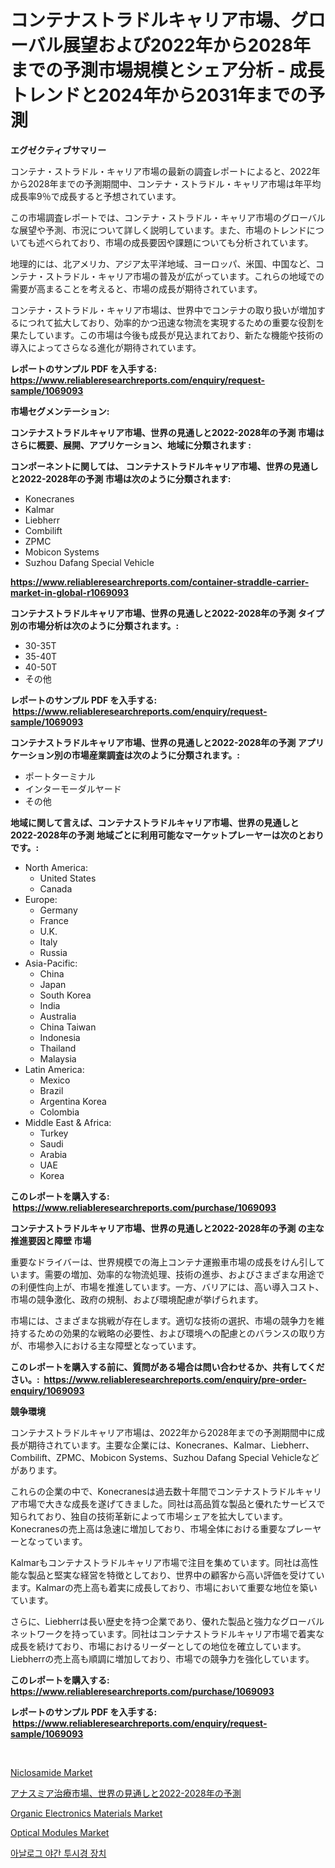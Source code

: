 <p><h1>コンテナストラドルキャリア市場、グローバル展望および2022年から2028年までの予測市場規模とシェア分析 - 成長トレンドと2024年から2031年までの予測</h1></p><p><strong>エグゼクティブサマリー</strong></p>
<p><p>コンテナ・ストラドル・キャリア市場の最新の調査レポートによると、2022年から2028年までの予測期間中、コンテナ・ストラドル・キャリア市場は年平均成長率9％で成長すると予想されています。</p><p>この市場調査レポートでは、コンテナ・ストラドル・キャリア市場のグローバルな展望や予測、市況について詳しく説明しています。また、市場のトレンドについても述べられており、市場の成長要因や課題についても分析されています。</p><p>地理的には、北アメリカ、アジア太平洋地域、ヨーロッパ、米国、中国など、コンテナ・ストラドル・キャリア市場の普及が広がっています。これらの地域での需要が高まることを考えると、市場の成長が期待されています。</p><p>コンテナ・ストラドル・キャリア市場は、世界中でコンテナの取り扱いが増加するにつれて拡大しており、効率的かつ迅速な物流を実現するための重要な役割を果たしています。この市場は今後も成長が見込まれており、新たな機能や技術の導入によってさらなる進化が期待されています。</p></p>
<p><strong>レポートのサンプル PDF を入手する: <a href="https://www.reliableresearchreports.com/enquiry/request-sample/1069093">https://www.reliableresearchreports.com/enquiry/request-sample/1069093</a></strong></p>
<p><strong>市場セグメンテーション:</strong></p>
<p><strong> コンテナストラドルキャリア市場、世界の見通しと2022-2028年の予測 市場はさらに概要、展開、アプリケーション、地域に分類されます :</strong></p>
<p><strong>コンポーネントに関しては、 コンテナストラドルキャリア市場、世界の見通しと2022-2028年の予測 市場は次のように分類されます: &nbsp;</strong></p>
<p><ul><li>Konecranes</li><li>Kalmar</li><li>Liebherr</li><li>Combilift</li><li>ZPMC</li><li>Mobicon Systems</li><li>Suzhou Dafang Special Vehicle</li></ul></p>
<p><strong><a href="https://www.reliableresearchreports.com/container-straddle-carrier-market-in-global-r1069093">https://www.reliableresearchreports.com/container-straddle-carrier-market-in-global-r1069093</a></strong></p>
<p><strong> コンテナストラドルキャリア市場、世界の見通しと2022-2028年の予測 タイプ別の市場分析は次のように分類されます。:</strong></p>
<p><ul><li>30-35T</li><li>35-40T</li><li>40-50T</li><li>その他</li></ul></p>
<p><strong>レポートのサンプル PDF を入手する: &nbsp;<a href="https://www.reliableresearchreports.com/enquiry/request-sample/1069093">https://www.reliableresearchreports.com/enquiry/request-sample/1069093</a></strong></p>
<p><strong> コンテナストラドルキャリア市場、世界の見通しと2022-2028年の予測 アプリケーション別の市場産業調査は次のように分類されます。:</strong></p>
<p><ul><li>ポートターミナル</li><li>インターモーダルヤード</li><li>その他</li></ul></p>
<p><strong>地域に関して言えば、コンテナストラドルキャリア市場、世界の見通しと2022-2028年の予測 地域ごとに利用可能なマーケットプレーヤーは次のとおりです。:</strong></p>
<p><ul>
    <li>
        North America:
        <ul>
            <li>United States</li>
            <li>Canada</li>
        </ul>
    </li>
    <li>
        Europe:
        <ul>
            <li>Germany</li>
            <li>France</li>
            <li>U.K.</li>
            <li>Italy</li>
            <li>Russia</li>
        </ul>
    </li>
    <li>
        Asia-Pacific:
        <ul>
            <li>China</li>
            <li>Japan</li>
            <li>South Korea</li>
            <li>India</li>
            <li>Australia</li>
            <li>China Taiwan</li>
            <li>Indonesia</li>
            <li>Thailand</li>
            <li>Malaysia</li>
        </ul>
    </li>
    <li>
        Latin America:
        <ul>
            <li>Mexico</li>
            <li>Brazil</li>
            <li>Argentina Korea</li>
            <li>Colombia</li>
        </ul>
    </li>
    <li>
        Middle East & Africa:
        <ul>
            <li>Turkey</li>
            <li>Saudi</li>
            <li>Arabia</li>
            <li>UAE</li>
            <li>Korea</li>
        </ul>
    </li>
    </ul></p>
<p><strong>このレポートを購入する: &nbsp;<a href="https://www.reliableresearchreports.com/purchase/1069093">https://www.reliableresearchreports.com/purchase/1069093</a></strong></p>
<p><strong>コンテナストラドルキャリア市場、世界の見通しと2022-2028年の予測 の主な推進要因と障壁 市場</strong></p>
<p><p>重要なドライバーは、世界規模での海上コンテナ運搬車市場の成長をけん引しています。需要の増加、効率的な物流処理、技術の進歩、およびさまざまな用途での利便性向上が、市場を推進しています。一方、バリアには、高い導入コスト、市場の競争激化、政府の規制、および環境配慮が挙げられます。</p><p>市場には、さまざまな挑戦が存在します。適切な技術の選択、市場の競争力を維持するための効果的な戦略の必要性、および環境への配慮とのバランスの取り方が、市場参入における主な障壁となっています。</p></p>
<p><strong>このレポートを購入する前に、質問がある場合は問い合わせるか、共有してください。:&nbsp; <a href="https://www.reliableresearchreports.com/enquiry/pre-order-enquiry/1069093">https://www.reliableresearchreports.com/enquiry/pre-order-enquiry/1069093</a></strong></p>
<p><strong>競争環境</strong></p>
<p><p>コンテナストラドルキャリア市場は、2022年から2028年までの予測期間中に成長が期待されています。主要な企業には、Konecranes、Kalmar、Liebherr、Combilift、ZPMC、Mobicon Systems、Suzhou Dafang Special Vehicleなどがあります。</p><p>これらの企業の中で、Konecranesは過去数十年間でコンテナストラドルキャリア市場で大きな成長を遂げてきました。同社は高品質な製品と優れたサービスで知られており、独自の技術革新によって市場シェアを拡大しています。Konecranesの売上高は急速に増加しており、市場全体における重要なプレーヤーとなっています。</p><p>Kalmarもコンテナストラドルキャリア市場で注目を集めています。同社は高性能な製品と堅実な経営を特徴としており、世界中の顧客から高い評価を受けています。Kalmarの売上高も着実に成長しており、市場において重要な地位を築いています。</p><p>さらに、Liebherrは長い歴史を持つ企業であり、優れた製品と強力なグローバルネットワークを持っています。同社はコンテナストラドルキャリア市場で着実な成長を続けており、市場におけるリーダーとしての地位を確立しています。Liebherrの売上高も順調に増加しており、市場での競争力を強化しています。</p></p>
<p><strong>このレポートを購入する: &nbsp; <a href="https://www.reliableresearchreports.com/purchase/1069093">https://www.reliableresearchreports.com/purchase/1069093</a></strong></p>
<p><strong>レポートのサンプル PDF を入手する: &nbsp;<a href="https://www.reliableresearchreports.com/enquiry/request-sample/1069093">https://www.reliableresearchreports.com/enquiry/request-sample/1069093</a></strong><strong></strong></p>
<p>&nbsp;</p>
<p><p><a href="https://github.com/Gilanghao0/Market-Research-Report-List-1/blob/main/niclosamide-market.md">Niclosamide Market</a></p><p><a href="https://github.com/zjkmgcs938405/Market-Research-Report-List-2/blob/main/7673472130589.md">アナスミア治療市場、世界の見通しと2022-2028年の予測</a></p><p><a href="https://github.com/YashRP12/Market-Research-Report-List-5/blob/main/organic-electronics-materials-market.md">Organic Electronics Materials Market</a></p><p><a href="https://issuu.com/reportprime-2/docs/optical-modules-market-size-2030.pptx">Optical Modules Market</a></p><p><a href="https://github.com/dollarearner151/Market-Research-Report-List-1/blob/main/6970917118934.md">아날로그 야간 투시경 장치</a></p></p>